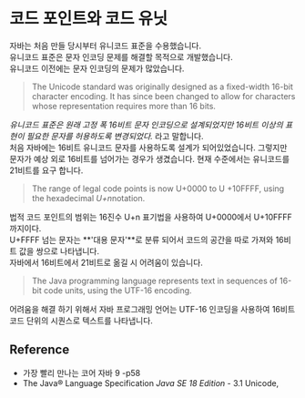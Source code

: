 # 코드 포인트와 코드 유닛
자바는 처음 만들 당시부터 유니코드 표준을 수용했습니다.  
유니코드 표준은 문자 인코딩 문제를 해결할 목적으로 개발했습니다.   
유니코드 이전에는 문자 인코딩의 문제가 많았습니다. 

> The Unicode standard was originally designed as a fixed-width 16-bit character encoding. It has since been changed to allow for characters whose representation requires more than 16 bits.

*유니코드 표준은 원래 고정 폭 16비트 문자 인코딩으로 설계되었지만 16비트 이상의 표현이 필요한 문자를 허용하도록 변경되었다.* 라고 말합니다.  
처음 자바에는 16비트 유니코드 문자를 사용하도록 설계가 되어있었습니다. 그렇지만 문자가 예상 외로 16비트를 넘어가는 경우가 생겼습니다. 현재 수준에서는 유니코드를 21비트를 요구 합니다.

> The range of legal code points is now U+0000 to U +10FFFF, using the hexadecimal *U+n*notation.

법적 코드 포인트의 범위는 16진수 U+n 표기법을 사용하여 U+0000에서 U+10FFFF까지이다.  
U+FFFF 넘는 문자는 **'대용 문자'**로 분류 되어서 코드의 공간을 따로 가져와 16비트 값을 쌍으로 나타냅니다.  
자바에서 16비트에서 21비트로 옮길 시 어려움이 있습니다.

> The Java programming language represents text in sequences of 16-bit code units, using the UTF-16 encoding.

어려움을 해결 하기 위해서 자바 프로그래밍 언어는 UTF-16 인코딩을 사용하여 16비트 코드 단위의 시퀀스로 텍스트를 나타냅니다.  

## Reference
* 가장 빨리 만나는 코어 자바 9 -p58
* The Java® Language Specification  *Java SE 18 Edition* - 3.1 Unicode, 




